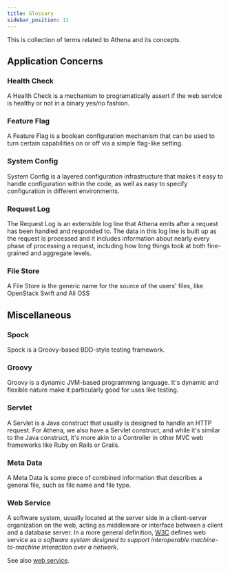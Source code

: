 ```yaml
---
title: Glossary
sidebar_position: 11
---
```


[//]: # (Copyright 2024 Paion Data)

[//]: # (Licensed under the Apache License, Version 2.0 &#40;the "License"&#41;;)
[//]: # (you may not use this file except in compliance with the License.)
[//]: # (You may obtain a copy of the License at)

[//]: # (    http://www.apache.org/licenses/LICENSE-2.0)

[//]: # (Unless required by applicable law or agreed to in writing, software)
[//]: # (distributed under the License is distributed on an "AS IS" BASIS,)
[//]: # (WITHOUT WARRANTIES OR CONDITIONS OF ANY KIND, either express or implied.)
[//]: # (See the License for the specific language governing permissions and)
[//]: # (limitations under the License.)

This is collection of terms related to Athena and its concepts.

Application Concerns
--------------------

### Health Check

A Health Check is a mechanism to programatically assert if the web service is healthy or not in a binary yes/no
fashion.

### Feature Flag

A Feature Flag is a boolean configuration mechanism that can be used to turn certain capabilities on or off via a
simple flag-like setting.

### System Config

System Config is a layered configuration infrastructure that makes it easy to handle configuration within the code, as
well as easy to specify configuration in different environments.

### Request Log

The Request Log is an extensible log line that Athena emits after a request has been handled and responded to. The data
in this log line is built up as the request is processed and it includes information about nearly every phase of
processing a request, including how long things took at both fine-grained and aggregate levels.

### File Store

A File Store is the generic name for the source of the users' files, like OpenStack Swift and Ali OSS

Miscellaneous
-------------

### Spock

Spock is a Groovy-based BDD-style testing framework.

### Groovy

Groovy is a dynamic JVM-based programming language. It's dynamic and flexible nature make it particularly good for
uses like testing.

### Servlet

A Servlet is a Java construct that usually is designed to handle an HTTP request. For Athena, we also have a Servlet
construct, and while it's similar to the Java construct, it's more akin to a Controller in other MVC web frameworks
like Ruby on Rails or Grails.

### Meta Data

A Meta Data is some piece of combined information that describes a general file, such as file name and file type.

### Web Service

A software system, usually located at the server side in a client-server organization on the web, acting as middleware
or interface between a client and a database server. In a more general definition,
[W3C](https://www.w3.org/TR/2004/NOTE-ws-gloss-20040211/#webservice) defines web service as _a software system designed
to support interoperable machine-to-machine interaction over a network_.

See also [web service](https://en.wikipedia.org/wiki/Web_service).
